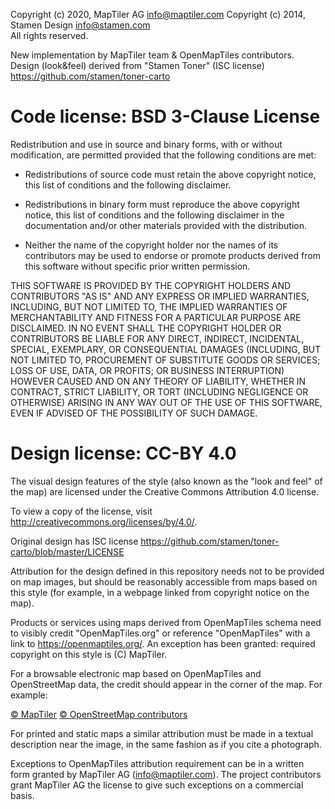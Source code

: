 Copyright (c) 2020, MapTiler AG <info@maptiler.com>
Copyright (c) 2014, Stamen Design <info@stamen.com>  
All rights reserved.

New implementation by MapTiler team & OpenMapTiles contributors.  
Design (look&feel) derived from "Stamen Toner" (ISC license)  
https://github.com/stamen/toner-carto

# Code license: BSD 3-Clause License

Redistribution and use in source and binary forms, with or without
modification, are permitted provided that the following conditions are met:

* Redistributions of source code must retain the above copyright notice, this
  list of conditions and the following disclaimer.

* Redistributions in binary form must reproduce the above copyright notice,
  this list of conditions and the following disclaimer in the documentation
  and/or other materials provided with the distribution.

* Neither the name of the copyright holder nor the names of its
  contributors may be used to endorse or promote products derived from
  this software without specific prior written permission.

THIS SOFTWARE IS PROVIDED BY THE COPYRIGHT HOLDERS AND CONTRIBUTORS "AS IS"
AND ANY EXPRESS OR IMPLIED WARRANTIES, INCLUDING, BUT NOT LIMITED TO, THE
IMPLIED WARRANTIES OF MERCHANTABILITY AND FITNESS FOR A PARTICULAR PURPOSE ARE
DISCLAIMED. IN NO EVENT SHALL THE COPYRIGHT HOLDER OR CONTRIBUTORS BE LIABLE
FOR ANY DIRECT, INDIRECT, INCIDENTAL, SPECIAL, EXEMPLARY, OR CONSEQUENTIAL
DAMAGES (INCLUDING, BUT NOT LIMITED TO, PROCUREMENT OF SUBSTITUTE GOODS OR
SERVICES; LOSS OF USE, DATA, OR PROFITS; OR BUSINESS INTERRUPTION) HOWEVER
CAUSED AND ON ANY THEORY OF LIABILITY, WHETHER IN CONTRACT, STRICT LIABILITY,
OR TORT (INCLUDING NEGLIGENCE OR OTHERWISE) ARISING IN ANY WAY OUT OF THE USE
OF THIS SOFTWARE, EVEN IF ADVISED OF THE POSSIBILITY OF SUCH DAMAGE.

# Design license: CC-BY 4.0

The visual design features of the style (also known as the "look and feel" of
the map) are licensed under the Creative Commons Attribution 4.0 license.

To view a copy of the license, visit http://creativecommons.org/licenses/by/4.0/.

Original design has ISC license
https://github.com/stamen/toner-carto/blob/master/LICENSE

Attribution for the design defined in this repository needs not to be provided
on map images, but should be reasonably accessible from maps based on this style
(for example, in a webpage linked from copyright notice on the map).

Products or services using maps derived from OpenMapTiles schema need to visibly
credit "OpenMapTiles.org" or reference "OpenMapTiles" with a link to
https://openmaptiles.org/.
An exception has been granted: required copyright on this style is (C) MapTiler.

For a browsable electronic map based on OpenMapTiles and OpenStreetMap data, the
credit should appear in the corner of the map. For example:

[© MapTiler](https://www.maptiler.com/copyright/)
[© OpenStreetMap contributors](http://www.openstreetmap.org/copyright)

For printed and static maps a similar attribution must be made in a textual
description near the image, in the same fashion as if you cite a photograph.

Exceptions to OpenMapTiles attribution requirement can be in a written form granted
by MapTiler AG (info@maptiler.com).
The project contributors grant MapTiler AG the license to give such exceptions on
a commercial basis.
